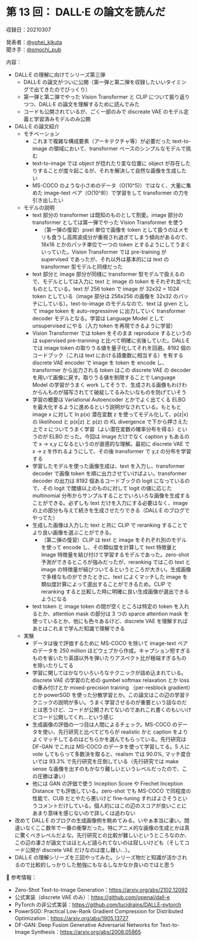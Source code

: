# 第 13 回： DALL·E の論文を読んだ

収録日：20210307

発表者：[@yohei_kikuta](https://twitter.com/yohei_kikuta)  
聞き手：[@smochi_pub](https://twitter.com/smochi_pub)

内容：
- DALL·E の理解に向けてシリーズ第三弾
  - DALL·E の論文がついに公開（第一弾と第二弾を収録したいいタイミングで出てきたのでびっくり）
  - 第一弾と第二弾でやった Vision Transformer と CLIP について振り返りつつ、DALL·E の論文を理解するために読んでみた
  - コードも公開されているが、ごく一部のみで discreate VAE のモデル定義と学習済みモデルのみ公開
- DALL·E の論文紹介
  - モチベーション
    - これまで複雑な構成要素（アーキテクチャ等）が必要だった text-to-image の領域において、transformer ベースのシンプルなモデルで挑む
    - text-to-image では object が捻れたり変な位置に object が存在したりすることが度々起こるが、それを解決して自然な画像を生成したい
    - MS-COCO のような小さめのデータ（O(10^5)）ではなく、大量に集めた image-text ペア（O(10^8)）で学習をして transformer の力を引き出したい
  - モデルの説明
    - text 部分の transformer は既知のものとして割愛。image 部分の transformer としては第一弾でやった Vision Transformer を使う
      - （第一弾の復習）pixel 単位で画像を token として扱うのはメモリも食うし高周波成分が重視され過ぎてしまう傾向があるので、16x16 とかのパッチ単位で一つの token とするようにしてうまくいっていた。Vision Transformer では pre-training が supervised であったが、それ以外は基本的には text の transformer 型モデルと同様だった
    - text 部分と image 部分が同様に transformer 型モデルで扱えるので、モデルとしては入力に text と image の token をそれぞれ並べたものとしている。text が 256 token で image が 32x32 = 1024 token としている（image 部分は 256x256 の画像を 32x32 のパッチにしている）。text-to-image のモデルなので、text は given として image token を auto-regressinve に出力していく transformer decoder モデルとなる。学習は Language Model として unsupervised にやる（入力 token を再現できるように学習）
    - Vision Transformer では token をそのまま reproduce するというのは supervised pre-tranining と比べて明確に劣後していた。DALL·E では image token の取りうる値を量子化してそれを回避。8192 個のコードブック（これは text における語彙数に相当する）を有する discrete VAE encoder で image を token を encode し、transformer から出力される token はこの discrete VAE の decoder を用いて画像に戻す。取りうる値を制限することで Language Model の学習がうまく work してそうで、生成される画像もわけわからんものが描写されてて破綻してるみたいなものを防げていそう
    - 学習の概要は Variational Autoencoder とかでよく出てくる ELBO を最大化するように進めるという説明がなされている。もともと image x に対して ln p(x) 潜在変数 z を使ってモデル化して、p(z|x) の likelihood と p(x|z) と p(z) の KL divergence で下から押さえた上で z についてうまく学習（よい潜在変数の確率分布を得る）というのが ELBO だった。今回は image だけでなく caption y もあるので x -> x,y になるというのが直感的な理解。最初に discrete VAE で x -> z を作れるようにして、その後 transformer で y,z の分布を学習する
    - 学習したモデルを使った画像生成は、text を入力し、transformer decoder で画像 token を順に出力させていけばよい。transformer decoder の出力は 8192 個あるコードブックの logit になっているので、その logit で閾値以上のものに対して logit の値に応じた multinomial 分布からサンプルすることでいろいろな画像を生成することができる。必ずしも text だけを入力にする必要はなく、image の上の部分も与えて続きを生成させたりできる（DALL·E のブログでやってた）
    - 生成した画像は入力した text と共に CLIP で reranking することでより良い画像を選ぶことができる。
      - （第二弾の復習）CLIP は text と image をそれぞれ別のモデルを使って encode し、その類似度を計算して text 特徴量と image 特徴量を結び付けて学習するモデルであった。zero-shot 予測ができるところが強みだったが、reranking ではこの text と image の特徴量が結びついてるというところが大きい。生成画像で多様なものができたときに、text によくマッチした image を類似度計算によって選出することができるため。CLIP で reranking すると比較した時に明確に良い生成画像が選出できるようになる
    - text token と image token の間が空くところは特定の token を入れるとか、attention mask の部分は 3 つの sparce attention mask を使っているとか、他にも色々あるけど、discrete VAE を理解すればあとはこれまで学んだ知識で理解できる
  - 実験
    - データは後で評価するために MS-COCO を除いて image-text ペアのデータを 250 million ほどウェブから作成。キャプション短すぎるものを省いたり英語以外を弾いたりアスペクト比が極端すぎるものを除いたりしてる
    - 学習に関してはかなりいろいろなテクニックが詰め込まれている。discrete VAE の学習のための gumbel softmax relaxation とか loss の重み付けとか mixed-precision training （per-resblock gradient）とか powerSGD を使った分散学習とか。この論文はこの辺の学習テクニックの説明が多い。うまく学習させるのが重要という話なのだとは思うけど、コードが公開されてないのであれこれ書くのもいいけどコード公開してくれ...という感じ
    - 生成画像の評価の一つ目は人間によるチェック。MS-COCO のデータを使い、先行研究と比べてどちらが realistic かと caption をよりよくマッチしてるのはどちらかを選んでもらっている。先行研究は DF-GAN でこれは MS-COCO のデータを使って学習してる。5 人に vote してもらって多数決を取ると、realism では 90.0%, マッチ度合いでは 93.3% で先行研究を圧倒している（先行研究では make sense な画像を出すのもかなり難しいというレベルだったので、この圧勝は凄い）
    - 他には GAN の評価で使う Inception Score や Frechet Inception Distance でも評価している。zero-shot でも MS-COCO で同程度の性能で、CUB だとやたら悪いけど fine-tuning すればよさそうというコメントだけしている。個人的にはこの辺のスコアが良いことにあまり意味を感じないので詳しくは追わない
- 改めて DALL·E のブログの生成画像例を眺めてみる。いやぁ本当に凄い。間違いなくここ数年で一番の衝撃だった。特にアニメ的な画像の生成とかは真に驚くべきレベルだよな。先行研究との比較が難しいというところなのか、この辺の凄さが論文ではほとんど語られてないのは寂しいけども（そしてコード公開が discrete VAE だけなのは度し難い...）。
- DALL·E の理解シリーズを三回やってみた。シリーズ物だと知識が活かされるので比較的しっかりした勉強にもなるしなかなか良いのではと思う


参考情報：

- Zero-Shot Text-to-Image Generation：https://arxiv.org/abs/2102.12092
- 公式実装（discrete VAE のみ）：https://github.com/openai/dall-e
- PyTorch の非公式実装：https://github.com/lucidrains/DALLE-pytorch
- PowerSGD: Practical Low-Rank Gradient Compression for Distributed Optimization：https://arxiv.org/abs/1905.13727
- DF-GAN: Deep Fusion Generative Adversarial Networks for Text-to-Image Synthesis：https://arxiv.org/abs/2008.05865